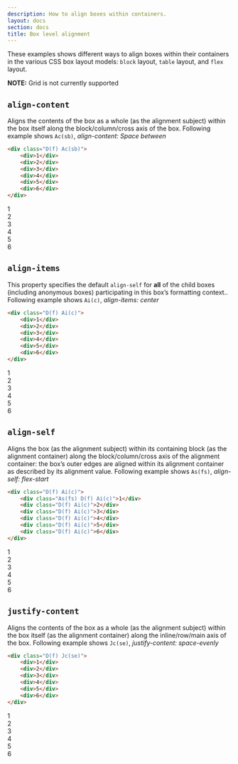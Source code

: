 ```yaml
---
description: How to align boxes within containers.
layout: docs
section: docs
title: Box level alignment
---
```


These examples shows different ways to align boxes within their containers in the various CSS box layout models: `block` layout, `table` layout, and `flex` layout.

<p class="noteBox warning"><strong>NOTE:</strong> Grid is not currently supported</p>

## `align-content`

Aligns the contents of the box as a whole (as the alignment subject) within the box itself along the block/column/cross axis of the box. Following example shows `Ac(sb)`, *align-content: Space between*

```html
<div class="D(f) Ac(sb)">
    <div>1</div>
    <div>2</div>
    <div>3</div>
    <div>4</div>
    <div>5</div>
    <div>6</div>
</div>
```

<div class="D(f) Ac(sb) W(160px) H(300px) Bgc(#add8e6) P(10px) Gp(10px) Fxf(w)">
    <div class="W(20px) H(20px) P(1rem) Bgc(#ccc)">1</div>
    <div class="W(20px) H(20px) P(1rem) Bgc(#ccc)">2</div>
    <div class="W(20px) H(20px) P(1rem) Bgc(#ccc)">3</div>
    <div class="W(20px) H(20px) P(1rem) Bgc(#ccc)">4</div>
    <div class="W(20px) H(20px) P(1rem) Bgc(#ccc)">5</div>
    <div class="W(20px) H(20px) P(1rem) Bgc(#ccc)">6</div>
</div>

## `align-items`

This property specifies the default `align-self` for <strong>all</strong> of the child boxes (including anonymous boxes) participating in this box’s formatting context.. Following example shows `Ai(c)`, *align-items: center*

```html
<div class="D(f) Ai(c)">
    <div>1</div>
    <div>2</div>
    <div>3</div>
    <div>4</div>
    <div>5</div>
    <div>6</div>
</div>
```

<div class="D(f) Ai(c) H(100px) Bgc(#add8e6) P(10px) Gp(10px) Mend(1rem)">
    <div class="D(f) Ai(c) W(20px) H(20px) P(1rem) Bgc(#ccc)">1</div>
    <div class="D(f) Ai(c) W(20px) H(30px) P(1rem) Bgc(#ccc)">2</div>
    <div class="D(f) Ai(c) W(20px) H(10px) P(1rem) Bgc(#ccc)">3</div>
    <div class="D(f) Ai(c) W(20px) H(40px) P(1rem) Bgc(#ccc)">4</div>
    <div class="D(f) Ai(c) W(20px) H(30px) P(1rem) Bgc(#ccc)">5</div>
    <div class="D(f) Ai(c) W(20px) H(50px) P(1rem) Bgc(#ccc)">6</div>
</div>

## `align-self`

Aligns the box (as the alignment subject) within its containing block (as the alignment container) along the block/column/cross axis of the alignment container: the box’s outer edges are aligned within its alignment container as described by its alignment value. Following example shows `As(fs)`, *align-self: flex-start*

```html
<div class="D(f) Ai(c)">
    <div class="As(fs) D(f) Ai(c)">1</div>
    <div class="D(f) Ai(c)">2</div>
    <div class="D(f) Ai(c)">3</div>
    <div class="D(f) Ai(c)">4</div>
    <div class="D(f) Ai(c)">5</div>
    <div class="D(f) Ai(c)">6</div>
</div>
```

<div class="D(f) Ai(c) H(100px) Bgc(#add8e6) P(10px) Gp(10px) Mend(1rem)">
    <div class="As(fs) D(f) Ai(c) W(20px) H(20px) P(1rem) Bgc(#ccc)">1</div>
    <div class="D(f) Ai(c) W(20px) H(30px) P(1rem) Bgc(#ccc)">2</div>
    <div class="D(f) Ai(c) W(20px) H(10px) P(1rem) Bgc(#ccc)">3</div>
    <div class="D(f) Ai(c) W(20px) H(40px) P(1rem) Bgc(#ccc)">4</div>
    <div class="D(f) Ai(c) W(20px) H(30px) P(1rem) Bgc(#ccc)">5</div>
    <div class="D(f) Ai(c) W(20px) H(50px) P(1rem) Bgc(#ccc)">6</div>
</div>

## `justify-content`

Aligns the contents of the box as a whole (as the alignment subject) within the box itself (as the alignment container) along the inline/row/main axis of the box. Following example shows `Jc(se)`, *justify-content: space-evenly*

```html
<div class="D(f) Jc(se)">
    <div>1</div>
    <div>2</div>
    <div>3</div>
    <div>4</div>
    <div>5</div>
    <div>6</div>
</div>
```

<div class="D(f) Jc(se) H(100px) Bgc(#add8e6) P(10px) Gp(10px) Mend(1rem)">
    <div class="D(f) Ai(c) W(20px) H(20px) P(1rem) Bgc(#ccc)">1</div>
    <div class="D(f) Ai(c) W(20px) H(30px) P(1rem) Bgc(#ccc)">2</div>
    <div class="D(f) Ai(c) W(20px) H(10px) P(1rem) Bgc(#ccc)">3</div>
    <div class="D(f) Ai(c) W(20px) H(40px) P(1rem) Bgc(#ccc)">4</div>
    <div class="D(f) Ai(c) W(20px) H(30px) P(1rem) Bgc(#ccc)">5</div>
    <div class="D(f) Ai(c) W(20px) H(50px) P(1rem) Bgc(#ccc)">6</div>
</div>

